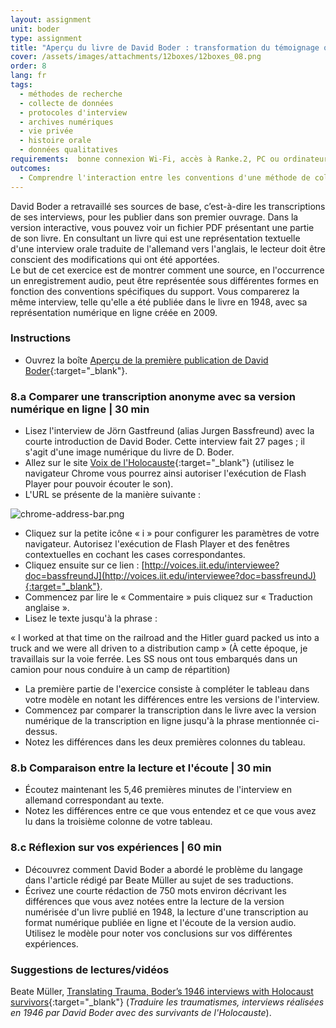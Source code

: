 ```yaml
---
layout: assignment
unit: boder
type: assignment
title: "Aperçu du livre de David Boder : transformation du témoignage oral en texte dactylographié"
cover: /assets/images/attachments/12boxes/12boxes_08.png
order: 8
lang: fr
tags:
  - méthodes de recherche
  - collecte de données
  - protocoles d'interview
  - archives numériques
  - vie privée
  - histoire orale
  - données qualitatives
requirements:  bonne connexion Wi-Fi, accès à Ranke.2, PC ou ordinateur portable, application installée sur le PC ou le portable permettant de visualiser des vidéos, compte pour la frise chronologique
outcomes:
  - Comprendre l'interaction entre les conventions d'une méthode de collecte de données, les conventions du support à travers lequel ces données sont partagées et l'apparence de sa représentation.
---
```


David Boder a retravaillé ses sources de base, c’est-à-dire les transcriptions de ses interviews, pour les publier dans son premier ouvrage. Dans la version interactive, vous pouvez voir un fichier PDF présentant une partie de son livre. En consultant un livre qui est une représentation textuelle d'une interview orale traduite de l'allemand vers l'anglais, le lecteur doit être conscient des modifications qui ont été apportées.  
Le but de cet exercice est de montrer comment une source, en l'occurrence un enregistrement audio, peut être représentée sous différentes formes en fonction des conventions spécifiques du support. Vous comparerez la même interview, telle qu'elle a été publiée dans le livre en 1948, avec sa représentation numérique en ligne créée en 2009.

<!-- more -->

<!-- briefing-student -->

### Instructions
<!-- section-contents -->

- Ouvrez la boîte [Aperçu de la première publication de David Boder](https://allthingsmoving.com/DB_interactive_2018_07_03/#Intro){:target="_blank"}.

<!-- section -->

### 8.a  Comparer une transcription anonyme avec sa version numérique en ligne | 30 min
<!-- section-contents -->

- Lisez l'interview de Jörn Gastfreund (alias Jurgen Bassfreund) avec la courte introduction de David Boder. Cette interview fait 27 pages ; il s'agit d'une image numérique du livre de D. Boder.
- Allez sur le site [Voix de l'Holocauste](http://voices.iit.edu/){:target="_blank"} (utilisez le navigateur Chrome  vous pourrez ainsi autoriser l'exécution de Flash Player pour pouvoir écouter le son). 
- L'URL se présente de la manière suivante : 

![chrome-address-bar.png](../../../assets/images/chrome-address-bar.png)

- Cliquez sur la petite icône « i » pour configurer les paramètres de votre navigateur. Autorisez l'exécution de Flash Player et des fenêtres contextuelles en cochant les cases correspondantes. 
- Cliquez ensuite sur ce lien : [http://voices.iit.edu/interviewee?doc=bassfreundJ](http://voices.iit.edu/interviewee?doc=bassfreundJ){:target="_blank"}.
- Commencez par lire le « Commentaire » puis cliquez sur « Traduction anglaise ».
- Lisez le texte jusqu'à la phrase :

« I worked at that time on the railroad and the Hitler guard packed us into a truck and we were all driven to a distribution camp » (À cette époque, je travaillais sur la voie ferrée. Les SS nous ont tous embarqués dans un camion pour nous conduire à un camp de répartition)
 
- La première partie de l'exercice consiste à compléter le tableau dans votre modèle en notant les différences entre les versions de l'interview.
- Commencez par comparer la transcription dans le livre avec la version numérique de la transcription en ligne jusqu'à la phrase mentionnée ci-dessus.
- Notez les différences dans les deux premières colonnes du tableau. 

<!-- section -->

### 8.b  Comparaison entre la lecture et l'écoute | 30 min
<!-- section-contents -->

- Écoutez maintenant les 5,46 premières minutes de l'interview en allemand correspondant au texte.
- Notez les différences entre ce que vous entendez et ce que vous avez lu dans la troisième colonne de votre tableau.

<!-- section -->

### 8.c  Réflexion sur vos expériences | 60 min
<!-- section-contents -->

- Découvrez comment David Boder a abordé le problème du langage dans l'article rédigé par Beate Müller au sujet de ses traductions.
- Écrivez une courte rédaction de 750 mots environ décrivant les différences que vous avez notées entre la lecture de la version numérisée d'un livre publié en 1948, la lecture d'une transcription au format numérique publiée en ligne et l'écoute de la version audio. Utilisez le modèle pour noter vos conclusions sur vos différentes expériences.

<!-- section -->

### Suggestions de lectures/vidéos
<!-- section-contents -->

Beate Müller, [Translating Trauma, Boder’s 1946 interviews with Holocaust survivors](https://www.euppublishing.com/doi/abs/10.3366/tal.2014.0155){:target="_blank"} (_Traduire les traumatismes, interviews réalisées en 1946 par David Boder avec des survivants de l'Holocauste_).

<!-- briefing-teacher -->
